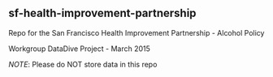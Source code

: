 ## sf-health-improvement-partnership

Repo for the San Francisco Health Improvement Partnership - Alcohol Policy 

Workgroup DataDive Project - March 2015

*NOTE*: Please do NOT store data in this repo

